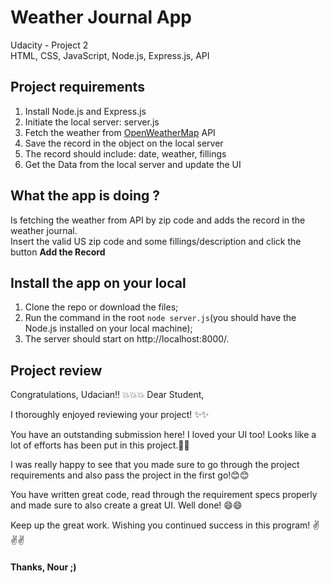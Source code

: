 # Weather Journal App
Udacity - Project 2<br>
HTML, CSS, JavaScript, Node.js, Express.js, API

## Project requirements

1. Install Node.js and Express.js
2. Initiate the local server: server.js
4. Fetch the weather from [OpenWeatherMap](https://openweathermap.org/) API
5. Save the record in the object on the local server
6. The record should include: date, weather, fillings
7. Get the Data from the local server and update the UI

## What the app is doing ?

Is fetching the weather from API by zip code and adds the record in the weather journal.<br>
Insert the valid US zip code and some fillings/description and click the button __Add the Record__

## Install the app on your local

1. Clone the repo or download the files;
2. Run the command in the root `node server.js`(you should have the Node.js installed on your local machine);
3. The server should start on http://localhost:8000/.


## Project review

Congratulations, Udacian!! :boom::boom::boom:
Dear Student,

I thoroughly enjoyed reviewing your project! :sparkles::sparkles:

You have an outstanding submission here! I loved your UI too! Looks like a lot of efforts has been put in this project.:metal::metal:

I was really happy to see that you made sure to go through the project requirements and also pass the project in the first go!:blush::blush:

You have written great code, read through the requirement specs properly and made sure to also create a great UI. Well done! :smile::smile:

Keep up the great work. Wishing you continued success in this program! :v::v::v:


#### Thanks, Nour ;)
